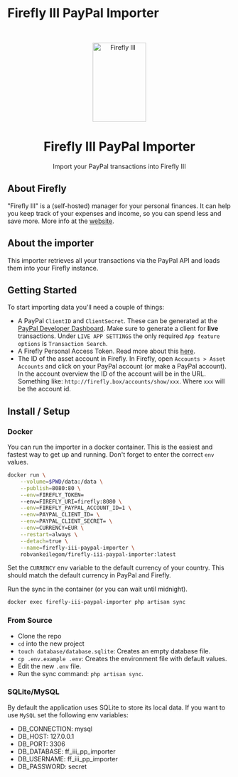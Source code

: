 # Firefly III PayPal Importer

<!-- PROJECT LOGO -->
<br />
<p align="center">
  <a href="https://firefly-iii.org/">
    <img src="https://raw.githubusercontent.com/firefly-iii/firefly-iii/develop/.github/assets/img/logo-small.png" alt="Firefly III" width="120" height="178">
  </a>
</p>
  <h1 align="center">Firefly III PayPal Importer</h1>

  <p align="center">
    Import your PayPal transactions into Firefly III
  </p>


## About Firefly

"Firefly III" is a (self-hosted) manager for your personal finances. It can help you keep track of your expenses and income, so you can spend less and save more.
More info at the [website](https://firefly-iii.org/).


## About the importer

This importer retrieves all your transactions via the PayPal API and loads them into your Firefly instance.

## Getting Started
To start importing data you'll need a couple of things:
- A PayPal `ClientID` and `ClientSecret`.  These can be generated at the [PayPal Developer Dashboard](https://developer.paypal.com/developer/applications). Make sure to generate a client for **live** transactions. Under `LIVE APP SETTINGS` the only required `App feature options` is `Transaction Search`.
- A Firefly Personal Access Token. Read more about this [here](https://docs.firefly-iii.org/firefly-iii/api/).
- The ID of the asset account in Firefly. In Firefly, open `Accounts > Asset Accounts` and click on your PayPal account (or make a PayPal account). In the account overview the ID of the account will be in the URL. Something like: `http://firefly.box/accounts/show/xxx`. Where `xxx` will be the account id.

## Install / Setup

### Docker
You can run the importer in a docker container. This is the easiest and fastest way to get up and running. Don't forget to enter the correct `env` values.

```bash
docker run \
    --volume=$PWD/data:/data \
    --publish=8080:80 \
    --env=FIREFLY_TOKEN=
    --env=FIREFLY_URI=firefly:8080 \
    --env=FIREFLY_PAYPAL_ACCOUNT_ID=1 \
    --env=PAYPAL_CLIENT_ID= \
    --env=PAYPAL_CLIENT_SECRET= \
    --env=CURRENCY=EUR \
    --restart=always \
    --detach=true \
    --name=firefly-iii-paypal-importer \
    robvankeilegom/firefly-iii-paypal-importer:latest
```

Set the `CURRENCY` env variable to the default currency of your country. This should match the default currency in PayPal and Firefly.

Run the sync in the container (or you can wait until midnight).
```bash
docker exec firefly-iii-paypal-importer php artisan sync
```

### From Source
- Clone the repo
- `cd` into the new project
- `touch database/database.sqlite`: Creates an empty database file.
- `cp .env.example .env`: Creates the environment file with default values.
- Edit the new `.env` file.
- Run the sync command: `php artisan sync`.

### SQLite/MySQL
By default the application uses SQLite to store its local data. If you want to use `MySQL` set the following env variables:
- DB_CONNECTION: mysql
- DB_HOST: 127.0.0.1
- DB_PORT: 3306
- DB_DATABASE: ff_iii_pp_importer
- DB_USERNAME: ff_iii_pp_importer
- DB_PASSWORD: secret


